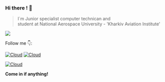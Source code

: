  
### Hi there ! 👋

>   I`m Junior specialist computer technican
>   and  
>   student at National Aerospace University - 'Kharkiv Aviation Institute'



![](https://image.freepik.com/free-vector/human-evolution-of-monkey-to-modern-man-programmer-computer-user-isolated-on-white_33099-1593.jpg)




Follow me 👇:


[![Cloud](https://img.shields.io/badge/instagram-ffffff?style=social&logo=instagram)](https://www.instagram.com/a.nanass.s/)
  [![Cloud](https://img.shields.io/badge/Telegram-ffffff?style=social&logo=telegram)](https://t.me/a_nanass_s)

[![Cloud](https://img.shields.io/badge/linkedin-blue?style=social&logo=linkedin)](https://www.linkedin.com/in/alexandr-anastasiev-835725207/)


**Come in if anything!**
